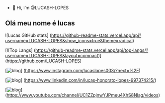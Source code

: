 - 👋 Hi, I’m @LUCASH-LOPES
## Olá meu nome é lucas ##


![Lucas GitHub stats]
(https://github-readme-stats.vercel.app/api?username=LUCASH-LOPES&show_icons=true&theme=radical)

[![Top Langs]
(https://github-readme-stats.vercel.app/api/top-langs/?username=LUCASH-LOPES&layout=compact)]
(https://github.com/LUCASH-LOPES)





[![blog](https://img.shields.io/badge/Instagram-E4405F?style=for-the-badge&logo=instagram&logoColor=white)]
(https://www.instagram.com/lucaslopes003/?next=%2F)


[![blog](https://img.shields.io/badge/LinkedIn-0077B5?style=for-the-badge&logo=linkedin&logoColor=white)]
(https://www.linkedin.com/in/lucas-honorato-lopes-997374215/)


[![blog](https://img.shields.io/badge/YouTube-FF0000?style=for-the-badge&logo=youtube&logoColor=white)]
(https://www.youtube.com/channel/UC1ZZpjnwYJPmeu4XhS8Nlag/videos)
